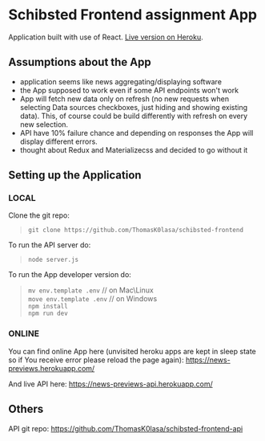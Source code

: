 # Schibsted Frontend assignment App
Application built with use of React. [Live version on Heroku](https://news-previews.herokuapp.com/).

## Assumptions about the App
- application seems like news aggregating/displaying software
- the App supposed to work even if some API endpoints won't work
- App will fetch new data only on refresh (no new requests when selecting Data sources checkboxes, just hiding and showing existing data). This, of course could be build differently with refresh on every new selection.
- API have 10% failure chance and depending on responses the App will display different errors.
- thought about Redux and Materializecss and decided to go without it

## Setting up the Application

### LOCAL

Clone the git repo:
> `git clone https://github.com/ThomasK0lasa/schibsted-frontend`

To run the API server do:
> `node server.js`

To run the App developer version do:

> `mv env.template .env` // on Mac\Linux<br>
> `move env.template .env` // on Windows<br>
> `npm install`<br>
> `npm run dev`

### ONLINE

You can find online App here (unvisited heroku apps are kept in sleep state so if You receive error please reload the page again):
https://news-previews.herokuapp.com/

And live API here:
https://news-previews-api.herokuapp.com/

## Others
API git repo: https://github.com/ThomasK0lasa/schibsted-frontend-api
